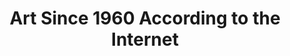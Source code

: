 ---
ee_id_thing: '42'
site: '1'
type: '2'
inv_num: 2008-010
url: 2008-010-art-since-1960-according-to-the-internet
title: Art Since 1960 According to the Internet
year: '2008'
display_year: '2008'
medium: Lecture
dims: ''
pitch: "​Performance featuring surfing Youtube for artist last names, and clocking
  on the most random results."
ps: ''
live_url: http://web.archive.org/web/20080406010337/http://www.hanne-mugaas.com/my_work/1_art_since_1960_according_to/
related: ''
youtube: ''
related_code: ''
imgs: 2008_010_Art_Since_1960_Performance_View_Database_IH.jpg
subheading: ''
download: ''
add_credit: Hanne Mugaas
commission: ''
layout: things-i-made
---
